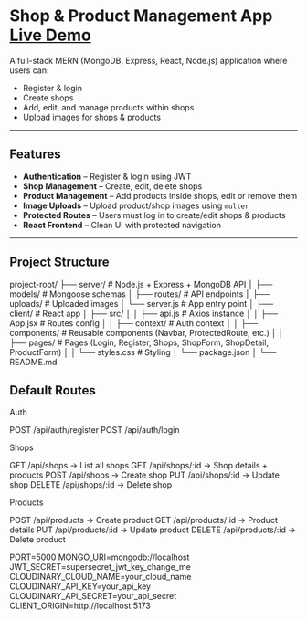# Shop & Product Management App [Live Demo](https://shopslisting-rnt1.onrender.com/)

A full-stack MERN (MongoDB, Express, React, Node.js) application where users can:
- Register & login
- Create shops
- Add, edit, and manage products within shops
- Upload images for shops & products

---

## Features

-  **Authentication** – Register & login using JWT
-  **Shop Management** – Create, edit, delete shops
-  **Product Management** – Add products inside shops, edit or remove them
-  **Image Uploads** – Upload product/shop images using `multer`
-  **Protected Routes** – Users must log in to create/edit shops & products
-  **React Frontend** – Clean UI with protected navigation

---

## Project Structure

project-root/
├── server/ # Node.js + Express + MongoDB API
│ ├── models/ # Mongoose schemas
│ ├── routes/ # API endpoints
│ ├── uploads/ # Uploaded images
│ └── server.js # App entry point
│
├── client/ # React app
│ ├── src/
│ │ ├── api.js # Axios instance
│ │ ├── App.jsx # Routes config
│ │ ├── context/ # Auth context
│ │ ├── components/ # Reusable components (Navbar, ProtectedRoute, etc.)
│ │ ├── pages/ # Pages (Login, Register, Shops, ShopForm, ShopDetail, ProductForm)
│ │ └── styles.css # Styling
│ └── package.json
│
└── README.md

 ## Default Routes
Auth

POST /api/auth/register
POST /api/auth/login

Shops

GET /api/shops → List all shops
GET /api/shops/:id → Shop details + products
POST /api/shops → Create shop
PUT /api/shops/:id → Update shop
DELETE /api/shops/:id → Delete shop

Products

POST /api/products → Create product
GET /api/products/:id → Product details
PUT /api/products/:id → Update product
DELETE /api/products/:id → Delete product


PORT=5000
MONGO_URI=mongodb://localhost
JWT_SECRET=supersecret_jwt_key_change_me
CLOUDINARY_CLOUD_NAME=your_cloud_name
CLOUDINARY_API_KEY=your_api_key
CLOUDINARY_API_SECRET=your_api_secret
CLIENT_ORIGIN=http://localhost:5173
